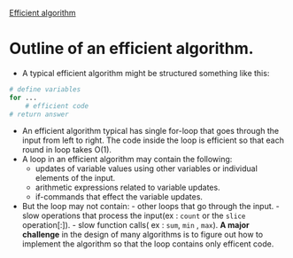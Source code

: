 [Efficient algorithm](https://tira.mooc.fi/spring-2025/chap03/)

# Outline of an efficient algorithm.

- A typical efficient algorithm might be structured something like this:

```python
# define variables
for ...
    # efficient code
# return answer
```

- An efficient algorithm typical has single for-loop that goes through the input from left to right. The code inside the loop is efficient so that each round in loop takes O(1).
- A loop in an efficient algorithm may contain the following:
  - updates of variable values using other variables or individual elements of the input.
  - arithmetic expressions related to variable updates.
  - if-commands that effect the variable updates.
- But the loop may not contain: - other loops that go through the input. - slow operations that process the input(ex : `count` or the `slice` operation[:]). - slow function calls( ex : `sum`, `min` , `max`).
  **A major challenge** in the design of many algorithms is to figure out how to implement the algorithm so that the loop contains only efficent code.
